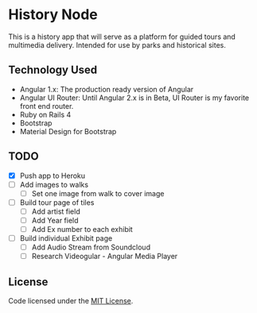 # History Node

This is a history app that will serve as a platform for guided tours and multimedia delivery. Intended for use by parks and historical sites.

## Technology Used
+ Angular 1.x: The production ready version of Angular
+ Angular UI Router: Until Angular 2.x is in Beta, UI Router is my favorite front end router.
+ Ruby on Rails 4
+ Bootstrap
+ Material Design for Bootstrap

## TODO
+ [x] Push app to Heroku
+ [ ] Add images to walks
  + [ ] Set one image from walk to cover image
+ [ ] Build tour page of tiles  
  + [ ] Add artist field
  + [ ] Add Year field
  + [ ] Add Ex number to each exhibit
+ [ ] Build individual Exhibit page
  + [ ] Add Audio Stream from Soundcloud
  + [ ] Research Videogular - Angular Media Player

## License
Code licensed under the [MIT License](http://opensource.org/licenses/MIT).
